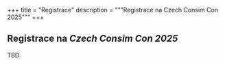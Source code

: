 +++
title = "Registrace"
description = """Registrace na Czech Consim Con 2025"""
+++

## Registrace na _Czech Consim Con 2025_

TBD
